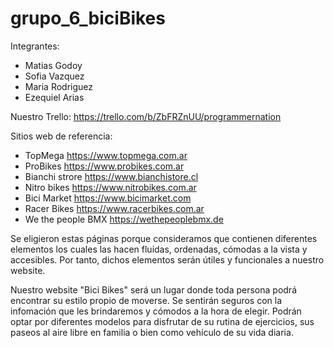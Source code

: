 # grupo_6_biciBikes
Integrantes:
- Matias Godoy 
- Sofia Vazquez
- Maria Rodriguez
- Ezequiel Arias

Nuestro Trello:
https://trello.com/b/ZbFRZnUU/programmernation

Sitios web de referencia:
- TopMega https://www.topmega.com.ar
- ProBikes https://www.probikes.com.ar
- Bianchi strore https://www.bianchistore.cl
- Nitro bikes https://www.nitrobikes.com.ar
- Bici Market https://www.bicimarket.com
- Racer Bikes https://www.racerbikes.com.ar
- We the people BMX https://wethepeoplebmx.de

Se eligieron estas páginas porque consideramos que contienen diferentes elementos los cuales las hacen fluidas, ordenadas, cómodas a la vista y accesibles. Por tanto, dichos elementos serán útiles y funcionales a nuestro website.

Nuestro website "Bici Bikes" será un lugar donde toda persona podrá encontrar su estilo propio de moverse. Se sentirán seguros con la infomación que les brindaremos y cómodos a la hora de elegir. Podrán optar por diferentes modelos para disfrutar de su rutina de ejercicios, sus paseos al aire libre en familia o bien como vehículo de su vida diaria.